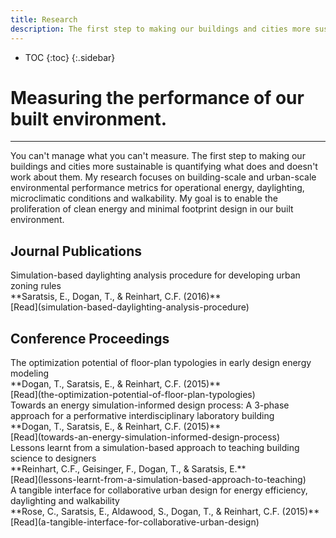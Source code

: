 ```yaml
---
title: Research
description: The first step to making our buildings and cities more sustainable is quantifying what does and doesn't work about them.
---
```

* TOC
{:toc}
{:.sidebar}

# Measuring the performance of our built environment.
---

You can't manage what you can't measure. The first step to making our buildings and cities more sustainable is quantifying what does and doesn't work about them. My research focuses on building-scale and urban-scale environmental performance metrics for operational energy, daylighting, microclimatic conditions and walkability. My goal is to enable the proliferation of clean energy and minimal footprint design in our built environment.

## Journal Publications

<section class="card research" markdown="1">
Simulation-based daylighting analysis procedure for developing urban zoning rules
<br/>**Saratsis, E., Dogan, T., & Reinhart, C.F. (2016)**
<br/>[Read](simulation-based-daylighting-analysis-procedure)
</section>

## Conference Proceedings

<section class="card" markdown="1">
The optimization potential of floor-plan typologies in early design energy modeling
<br/>**Dogan, T., Saratsis, E., & Reinhart, C.F. (2015)**
<br/>[Read](the-optimization-potential-of-floor-plan-typologies)
</section>

<section class="card" markdown="1">
Towards an energy simulation-informed design process: A 3-phase approach for a performative interdisciplinary laboratory building
<br/>**Dogan, T., Saratsis, E., & Reinhart, C.F. (2015)**
<br/>[Read](towards-an-energy-simulation-informed-design-process)
</section>

<section class="card" markdown="1">
Lessons learnt from a simulation-based approach to teaching building science to designers
<br/>**Reinhart, C.F., Geisinger, F., Dogan, T., & Saratsis, E.**
<br/>[Read](lessons-learnt-from-a-simulation-based-approach-to-teaching)
</section>

<section class="card" markdown="1">
A tangible interface for collaborative urban design for energy efficiency, daylighting and walkability
<br/>**Rose, C., Saratsis, E., Aldawood, S., Dogan, T., & Reinhart, C.F. (2015)**
<br/>[Read](a-tangible-interface-for-collaborative-urban-design)
</section>
